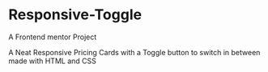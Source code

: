 # Responsive-Toggle
A Frontend mentor Project 

A Neat Responsive Pricing Cards with a Toggle button to switch in between made with HTML and CSS
